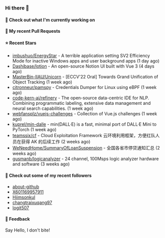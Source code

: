 ### Hi there 👋

#### 👷 Check out what I'm currently working on

#### 🔨 My recent Pull Requests


#### ⭐ Recent Stars

- [imbushuo/EnergyStar](https://github.com/imbushuo/EnergyStar) - A terrible application setting SV2 Efficiency Mode for inactive Windows apps and user background apps (1 day ago)
- [Dashibase/lotion](https://github.com/Dashibase/lotion) - An open-source Notion UI built with Vue 3  (4 days ago)
- [MasterBin-IIAU/Unicorn](https://github.com/MasterBin-IIAU/Unicorn) - [ECCV&#39;22 Oral] Towards Grand Unification of Object Tracking (1 week ago)
- [citronneur/pamspy](https://github.com/citronneur/pamspy) - Credentials Dumper for Linux using eBPF (1 week ago)
- [code-kern-ai/refinery](https://github.com/code-kern-ai/refinery) - The open-source data-centric IDE for NLP. Combining programmatic labeling, extensive data management and neural search capabilities. (1 week ago)
- [webfansplz/vuejs-challenges](https://github.com/webfansplz/vuejs-challenges) - Collection of Vue.js challenges (1 week ago)
- [kuprel/min-dalle](https://github.com/kuprel/min-dalle) - min(DALL·E) is a fast, minimal port of DALL·E Mini to PyTorch (1 week ago)
- [teamssix/cf](https://github.com/teamssix/cf) - Cloud Exploitation Framework 云环境利用框架，方便红队人员在获得 AK 的后续工作 (2 weeks ago)
- [WeNeedHome/SummaryOfLoanSuspension](https://github.com/WeNeedHome/SummaryOfLoanSuspension) - 全国各省市停贷通知汇总 (2 weeks ago)
- [gusmanb/logicanalyzer](https://github.com/gusmanb/logicanalyzer) - 24 channel, 100Msps logic analyzer hardware and software (3 weeks ago)

#### 👯 Check out some of my recent followers

- [about-github](https://github.com/about-github)
- [X601169957911](https://github.com/X601169957911)
- [Hiimsonkul](https://github.com/Hiimsonkul)
- [changtraixuqang97](https://github.com/changtraixuqang97)
- [logit507](https://github.com/logit507)

#### 💬 Feedback

Say Hello, I don't bite!